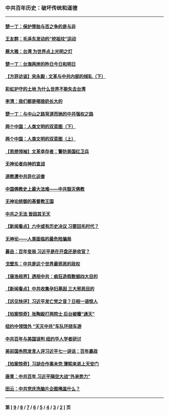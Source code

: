 ### 中共百年历史：破坏传统和道德
---
#### [楚一丁：保护堕胎与否之争的是与非](../../pages/nf1176114/n13815642.md?09150430) 
#### [王友群：毛泽东发动的“挖祖坟”运动](../../pages/nf1176114/n13723639.md?09150430) 
#### [蔡大雅：台湾 为世界点上光明之灯](../../pages/nf1176114/n13531530.md?09150430) 
#### [楚一丁：台海两岸的昨日今日和明日](../../pages/nf1176114/n13531468.md?09150430) 
#### [【方菲访谈】宋永毅 : 文革与中共内部的倾轧（下）](../../pages/nf1176114/n13486836.md?09150430) 
#### [彩虹护守的土地 为什么世界不能失去台湾](../../pages/nf1176114/n13476849.md?09150430) 
#### [李清：我们都是喝狼奶长大的](../../pages/nf1176114/n13471478.md?09150430) 
#### [楚一丁：与中山之路背道而驰的中共强权之路](../../pages/nf1176114/n13437270.md?09150430) 
#### [两个中国：人类文明的双蓝图（下）](../../pages/nf1176114/n13423132.md?09150430) 
#### [两个中国：人类文明的双蓝图（上）](../../pages/nf1176114/n13422687.md?09150430) 
#### [【思想领袖】文革幸存者：警防美国红卫兵](../../pages/nf1176114/n13339289.md?09150430) 
#### [无神论者向神的宣战](../../pages/nf1176114/n13281535.md?09150430) 
#### [道教遭中共异化迫害](../../pages/nf1176114/n13281463.md?09150430) 
#### [中国佛教史上最大法难——中共毁灭佛教](../../pages/nf1176114/n13281397.md?09150430) 
#### [无神论统御的基督教王国](../../pages/nf1176114/n13281280.md?09150430) 
#### [中共之无法 皆因其无天](../../pages/nf1176114/n13281088.md?09150430) 
#### [【新闻看点】六中或有历史决议 习要回毛时代？](../../pages/nf1176114/n13222895.md?09150430) 
#### [无神论——人类面临的最危险骗局](../../pages/nf1176114/n13196137.md?09150430) 
#### [慕岳：百年变局 习近平是在开盘还是收官？](../../pages/nf1176114/n13206516.md?09150430) 
#### [戈壁东：中共是这个世界最邪恶的政权](../../pages/nf1176114/n13085641.md?09150430) 
#### [【唐浩视界】透视中共：疯狂造假数据四大目的](../../pages/nf1176114/n13080590.md?09150430) 
#### [【新闻看点】中共收集孕妇基因 三大邪恶目的](../../pages/nf1176114/n13077182.md?09150430) 
#### [【远见快评】习近平发亡党之音？日相一语惊人](../../pages/nf1176114/n13074809.md?09150430) 
#### [【拍案惊奇】张陶殴打两院士 后台被曝“通天”](../../pages/nf1176114/n13070496.md?09150430) 
#### [纽约中领馆外 “天灭中共”车队环绕车游](../../pages/nf1176114/n13070693.md?09150430) 
#### [中共百年与美国误判 纽约华人学者研讨](../../pages/nf1176114/n13067969.md?09150430) 
#### [美前国务院发言人评习近平七一讲话：百年暴政](../../pages/nf1176114/n13066986.md?09150430) 
#### [【拍案惊奇】习胡合作事未完 薄熙来弟上天安门](../../pages/nf1176114/n13065867.md?09150430) 
#### [唐青：中共百年 习近平隔空大战“外来势力”](../../pages/nf1176114/n13065976.md?09150430) 
#### [田云：中共党庆洗脑片企图掩盖什么？](../../pages/nf1176114/n13064395.md?09150430) 

---
#### 第 [ [9](./9.md?09150430) / [8](./8.md?09150430) / [7](./7.md?09150430) / [6](./6.md?09150430) / [5](./5.md?09150430) / [4](./4.md?09150430) / [3](./3.md?09150430) / [2](./2.md?09150430) ] 页
